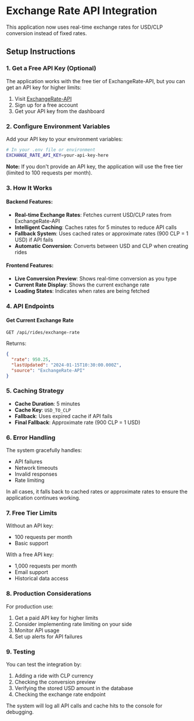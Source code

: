 # Exchange Rate API Integration

This application now uses real-time exchange rates for USD/CLP conversion instead of fixed rates.

## Setup Instructions

### 1. Get a Free API Key (Optional)

The application works with the free tier of ExchangeRate-API, but you can get an API key for higher limits:

1. Visit [ExchangeRate-API](https://exchangeratesapi.io/)
2. Sign up for a free account
3. Get your API key from the dashboard

### 2. Configure Environment Variables

Add your API key to your environment variables:

```bash
# In your .env file or environment
EXCHANGE_RATE_API_KEY=your-api-key-here
```

**Note:** If you don't provide an API key, the application will use the free tier (limited to 100 requests per month).

### 3. How It Works

#### Backend Features:
- **Real-time Exchange Rates**: Fetches current USD/CLP rates from ExchangeRate-API
- **Intelligent Caching**: Caches rates for 5 minutes to reduce API calls
- **Fallback System**: Uses cached rates or approximate rates (900 CLP = 1 USD) if API fails
- **Automatic Conversion**: Converts between USD and CLP when creating rides

#### Frontend Features:
- **Live Conversion Preview**: Shows real-time conversion as you type
- **Current Rate Display**: Shows the current exchange rate
- **Loading States**: Indicates when rates are being fetched

### 4. API Endpoints

#### Get Current Exchange Rate
```
GET /api/rides/exchange-rate
```

Returns:
```json
{
  "rate": 950.25,
  "lastUpdated": "2024-01-15T10:30:00.000Z",
  "source": "ExchangeRate-API"
}
```

### 5. Caching Strategy

- **Cache Duration**: 5 minutes
- **Cache Key**: `USD_TO_CLP`
- **Fallback**: Uses expired cache if API fails
- **Final Fallback**: Approximate rate (900 CLP = 1 USD)

### 6. Error Handling

The system gracefully handles:
- API failures
- Network timeouts
- Invalid responses
- Rate limiting

In all cases, it falls back to cached rates or approximate rates to ensure the application continues working.

### 7. Free Tier Limits

Without an API key:
- 100 requests per month
- Basic support

With a free API key:
- 1,000 requests per month
- Email support
- Historical data access

### 8. Production Considerations

For production use:
1. Get a paid API key for higher limits
2. Consider implementing rate limiting on your side
3. Monitor API usage
4. Set up alerts for API failures

### 9. Testing

You can test the integration by:
1. Adding a ride with CLP currency
2. Checking the conversion preview
3. Verifying the stored USD amount in the database
4. Checking the exchange rate endpoint

The system will log all API calls and cache hits to the console for debugging.
